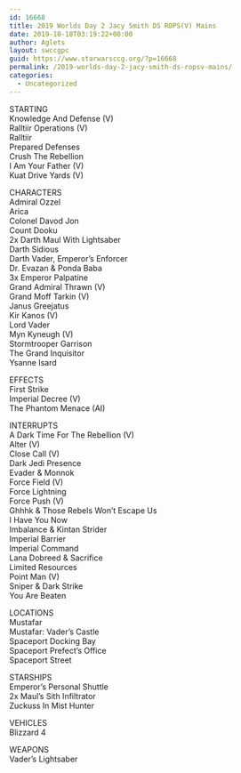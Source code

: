 ```yaml
---
id: 16668
title: 2019 Worlds Day 2 Jacy Smith DS ROPS(V) Mains
date: 2019-10-18T03:19:22+00:00
author: Aglets
layout: swccgpc
guid: https://www.starwarsccg.org/?p=16668
permalink: /2019-worlds-day-2-jacy-smith-ds-ropsv-mains/
categories:
  - Uncategorized
---
```

STARTING  
Knowledge And Defense (V)  
Ralltiir Operations (V)  
Ralltiir  
Prepared Defenses  
Crush The Rebellion  
I Am Your Father (V)  
Kuat Drive Yards (V)

CHARACTERS  
Admiral Ozzel  
Arica  
Colonel Davod Jon  
Count Dooku  
2x Darth Maul With Lightsaber  
Darth Sidious  
Darth Vader, Emperor&#8217;s Enforcer  
Dr. Evazan & Ponda Baba  
3x Emperor Palpatine  
Grand Admiral Thrawn (V)  
Grand Moff Tarkin (V)  
Janus Greejatus  
Kir Kanos (V)  
Lord Vader  
Myn Kyneugh (V)  
Stormtrooper Garrison  
The Grand Inquisitor  
Ysanne Isard

EFFECTS  
First Strike  
Imperial Decree (V)  
The Phantom Menace (AI)

INTERRUPTS  
A Dark Time For The Rebellion (V)  
Alter (V)  
Close Call (V)  
Dark Jedi Presence  
Evader & Monnok  
Force Field (V)  
Force Lightning  
Force Push (V)  
Ghhhk & Those Rebels Won&#8217;t Escape Us  
I Have You Now  
Imbalance & Kintan Strider  
Imperial Barrier  
Imperial Command  
Lana Dobreed & Sacrifice  
Limited Resources  
Point Man (V)  
Sniper & Dark Strike  
You Are Beaten

LOCATIONS  
Mustafar  
Mustafar: Vader&#8217;s Castle  
Spaceport Docking Bay  
Spaceport Prefect&#8217;s Office  
Spaceport Street

STARSHIPS  
Emperor&#8217;s Personal Shuttle  
2x Maul&#8217;s Sith Infiltrator  
Zuckuss In Mist Hunter

VEHICLES  
Blizzard 4

WEAPONS  
Vader&#8217;s Lightsaber